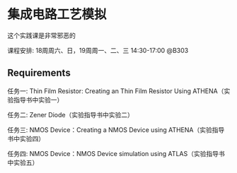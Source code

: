 # 集成电路工艺模拟

这个实践课是非常邪恶的

课程安排: 18周周六、日，19周周一、二、三  14:30-17:00 @B303

## Requirements

任务一: Thin Film Resistor: Creating an Thin Film Resistor Using ATHENA（实验指导书中实验一）

任务二: Zener Diode（实验指导书中实验二）

任务三: NMOS Device：Creating a NMOS Device using ATHENA（实验指导书中实验四）

任务四: NMOS Device：NMOS Device simulation using ATLAS（实验指导书中实验五）
